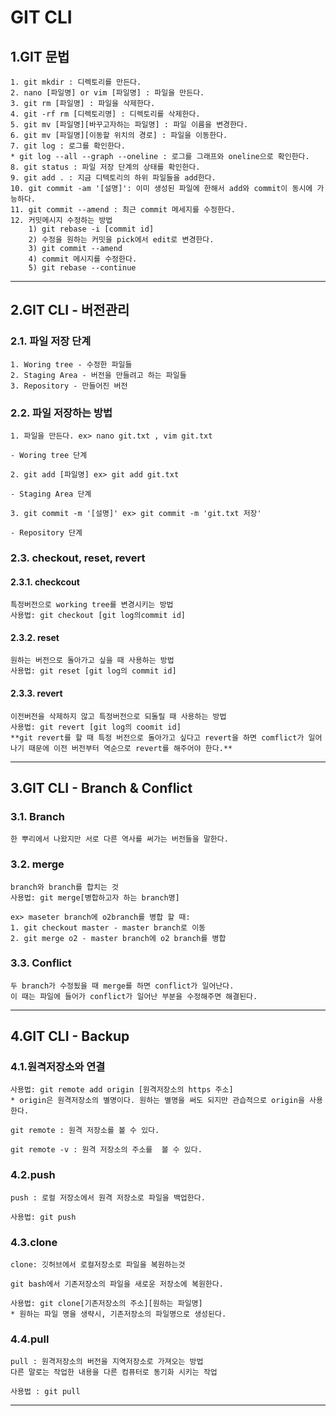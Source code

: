  GIT CLI
================

 1.GIT 문법
-----------
```
1. git mkdir : 디렉토리를 만든다.
2. nano [파일명] or vim [파일명] : 파일을 만든다.
3. git rm [파일명] : 파일을 삭제한다.
4. git -rf rm [디렉토리명] : 디렉토리를 삭제한다.
5. git mv [파일명][바꾸고자하는 파일명] : 파일 이름을 변경한다.
6. git mv [파일명][이동할 위치의 경로] : 파일을 이동한다.
7. git log : 로그를 확인한다.
* git log --all --graph --oneline : 로그를 그래프와 oneline으로 확인한다. 
8. git status : 파일 저장 단계의 상태를 확인한다.
9. git add . : 지금 디텍토리의 하위 파일들을 add한다.
10. git commit -am '[설명]': 이미 생성된 파일에 한해서 add와 commit이 동시에 가능하다.
11. git commit --amend : 최근 commit 메세지를 수정한다.
12. 커밋메시지 수정하는 방법 
    1) git rebase -i [commit id]
    2) 수정을 원하는 커밋을 pick에서 edit로 변경한다.
    3) git commit --amend
    4) commit 메시지를 수정한다.
    5) git rebase --continue
```
* * *
 2.GIT CLI - 버전관리
---------------------

### 2.1. 파일 저장 단계
```
1. Woring tree - 수정한 파일들
2. Staging Area - 버전을 만들려고 하는 파일들
3. Repository - 만들어진 버전
```

### 2.2. 파일 저장하는 방법
```
1. 파일을 만든다. ex> nano git.txt , vim git.txt 

- Woring tree 단계

2. git add [파일명] ex> git add git.txt 

- Staging Area 단계

3. git commit -m '[설명]' ex> git commit -m 'git.txt 저장'

- Repository 단계
```

### 2.3. checkout, reset, revert 

#### 2.3.1. checkcout
```
특정버전으로 working tree를 변경시키는 방법
사용법: git checkout [git log의commit id]
```

#### 2.3.2. reset
```
원하는 버전으로 돌아가고 싶을 때 사용하는 방법
사용법: git reset [git log의 commit id]
```

#### 2.3.3. revert
```
이전버전을 삭제하지 않고 특정버전으로 되돌릴 때 사용하는 방법
사용법: git revert [git log의 coomit id]
**git revert를 할 때 특정 버전으로 돌아가고 싶다고 revert을 하면 comflict가 일어나기 때문에 이전 버전부터 역순으로 revert를 해주어야 한다.**
```
* * *

 3.GIT CLI - Branch & Conflict
------------------------------
### 3.1. Branch
```
한 뿌리에서 나왔지만 서로 다른 역사를 써가는 버전들을 말한다.
```

### 3.2. merge
```
branch와 branch를 합치는 것
사용법: git merge[병합하고자 하는 branch명]

ex> maseter branch에 o2branch를 병합 할 때:
1. git checkout master - master branch로 이동
2. git merge o2 - master branch에 o2 branch를 병합
```

### 3.3. Conflict
```
두 branch가 수정됬을 때 merge를 하면 conflict가 일어난다.
이 때는 파일에 들어가 conflict가 일어난 부분을 수정해주면 해결된다.
```
* * *
 4.GIT CLI - Backup
-------------------

### 4.1.원격저장소와 연결
```
사용법: git remote add origin [원격저장소의 https 주소]
* origin은 원격저장소의 별명이다. 원하는 별명을 써도 되지만 관습적으로 origin을 사용한다.

git remote : 원격 저장소를 볼 수 있다.

git remote -v : 원격 저장소의 주소를  볼 수 있다.
```
### 4.2.push
```
push : 로컬 저장소에서 원격 저장소로 파일을 백업한다.

사용법: git push
```

### 4.3.clone
```
clone: 깃허브에서 로컬저장소로 파일을 복원하는것

git bash에서 기존저장소의 파일을 새로운 저장소에 복원한다.

사용법: git clone[기존저장소의 주소][원하는 파일명]
* 원하는 파일 명을 생략시, 기존저장소의 파일명으로 생성된다.
```

### 4.4.pull
```
pull : 원격저장소의 버전을 지역저장소로 가져오는 방법
다른 말로는 작업한 내용을 다른 컴퓨터로 동기화 시키는 작업

사용법 : git pull
```
* * *
